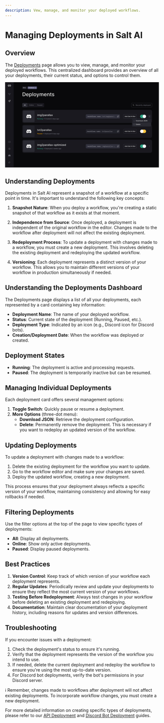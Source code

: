 ```yaml
---
description: Vew, manage, and monitor your deployed workflows.
---
```


# Managing Deployments in Salt AI

## Overview

The [Deployments](https://app.getsalt.ai/deployments) page allows you to view, manage, and monitor your deployed workflows. This centralized dashboard provides an overview of all your deployments, their current status, and options to control them.

![Deployment Process](images/deployments.jpg)

## Understanding Deployments

Deployments in Salt AI represent a snapshot of a workflow at a specific point in time. It's important to understand the following key concepts:

1. **Snapshot Nature**: When you deploy a workflow, you're creating a static snapshot of that workflow as it exists at that moment.

2. **Independence from Source**: Once deployed, a deployment is independent of the original workflow in the editor. Changes made to the workflow after deployment will not affect the existing deployment.

3. **Redeployment Process**: To update a deployment with changes made to a workflow, you must create a new deployment. This involves deleting the existing deployment and redeploying the updated workflow.

4. **Versioning**: Each deployment represents a distinct version of your workflow. This allows you to maintain different versions of your workflow in production simultaneously if needed.

## Understanding the Deployments Dashboard

The Deployments page displays a list of all your deployments, each represented by a card containing key information:

- **Deployment Name**: The name of your deployed workflow.
- **Status**: Current state of the deployment (Running, Paused, etc.).
- **Deployment Type**: Indicated by an icon (e.g., Discord icon for Discord bots).
- **Creation/Deployment Date**: When the workflow was deployed or created.

## Deployment States

- **Running**: The deployment is active and processing requests.
- **Paused**: The deployment is temporarily inactive but can be resumed.

## Managing Individual Deployments

Each deployment card offers several management options:

1. **Toggle Switch**: Quickly pause or resume a deployment.
2. **More Options** (three-dot menu):
   - **Download JSON**: Retrieve the deployment configuration.
   - **Delete**: Permanently remove the deployment. This is necessary if you want to redeploy an updated version of the workflow.

## Updating Deployments

To update a deployment with changes made to a workflow:

1. Delete the existing deployment for the workflow you want to update.
2. Go to the workflow editor and make sure your changes are saved.
3. Deploy the updated workflow, creating a new deployment.

This process ensures that your deployment always reflects a specific version of your workflow, maintaining consistency and allowing for easy rollbacks if needed.

## Filtering Deployments

Use the filter options at the top of the page to view specific types of deployments:

- **All**: Display all deployments.
- **Online**: Show only active deployments.
- **Paused**: Display paused deployments.

## Best Practices

1. **Version Control**: Keep track of which version of your workflow each deployment represents.
2. **Regular Updates**: Periodically review and update your deployments to ensure they reflect the most current version of your workflows.
3. **Testing Before Redeployment**: Always test changes in your workflow before deleting an existing deployment and redeploying.
4. **Documentation**: Maintain clear documentation of your deployment history, including reasons for updates and version differences.

## Troubleshooting

If you encounter issues with a deployment:

1. Check the deployment's status to ensure it's running.
2. Verify that the deployment represents the version of the workflow you intend to use.
3. If needed, delete the current deployment and redeploy the workflow to ensure you're using the most up-to-date version.
4. For Discord bot deployments, verify the bot's permissions in your Discord server.

<aside> ℹ️ Remember, changes made to workflows after deployment will not affect existing deployments. To incorporate workflow changes, you must create a new deployment.</aside>

For more detailed information on creating specific types of deployments, please refer to our [API Deployment](/deploy-to-api) and [Discord Bot Deployment](/deploy-to-discord) guides.
